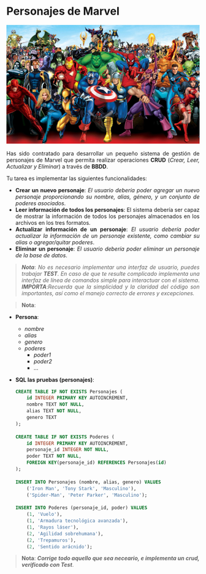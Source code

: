 
<div align="justify">

# Personajes de Marvel

<div align="center">
  <img src="images/marvel-personas.png">
</div>

Has sido contratado para desarrollar un pequeño sistema de gestión de personajes de Marvel que permita realizar operaciones __CRUD__ (_Crear, Leer, Actualizar y Eliminar_) a través de __BBDD__.

Tu tarea es implementar las siguientes funcionalidades:

- __Crear un nuevo personaje__: _El usuario debería poder agregar un nuevo personaje proporcionando su nombre, alias, género, y un conjunto de poderes asociados_.  
- __Leer información de todos los personajes__: El sistema debería ser capaz de mostrar la información de todos los personajes almacenados en los archivos en los tres formatos.
- __Actualizar información de un personaje__: _El usuario debería poder actualizar la información de un personaje existente, como cambiar su alias o agregar/quitar poderes_.
- __Eliminar un personaje__: _El usuario debería poder eliminar un personaje de la base de datos_.

>___Nota___: _No es necesario implementar una interfaz de usuario, puedes trabajar_ ___TEST__. En caso de que te resulte complicado implementa una interfaz de línea de comandos simple para interactuar con el sistema_.
>___IMPORTA___:_Recuerda que la simplicidad y la claridad del código son importantes, así como el manejo correcto de errores y excepciones._

>__Nota__:
  
  - __Persona__:
    - _nombre_
    - _alias_
    - _genero_
    - _poderes_
      - _poder1_
      - _poder2_
      - _..._



- __SQL las pruebas (personajes)__:

  ```sql
  CREATE TABLE IF NOT EXISTS Personajes (
      id INTEGER PRIMARY KEY AUTOINCREMENT,
      nombre TEXT NOT NULL,
      alias TEXT NOT NULL,
      genero TEXT
  );

  CREATE TABLE IF NOT EXISTS Poderes (
      id INTEGER PRIMARY KEY AUTOINCREMENT,
      personaje_id INTEGER NOT NULL,
      poder TEXT NOT NULL,
      FOREIGN KEY(personaje_id) REFERENCES Personajes(id)
  );

  INSERT INTO Personajes (nombre, alias, genero) VALUES 
      ('Iron Man', 'Tony Stark', 'Masculino'),
      ('Spider-Man', 'Peter Parker', 'Masculino');

  INSERT INTO Poderes (personaje_id, poder) VALUES 
      (1, 'Vuelo'),
      (1, 'Armadura tecnológica avanzada'),
      (1, 'Rayos láser'),
      (2, 'Agilidad sobrehumana'),
      (2, 'Trepamuros'),
      (2, 'Sentido arácnido');
  ```
>__Nota__: ___Corrige todo aquello que sea neceario, e implementa un crud, verificado con Test___.

</div>
